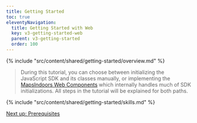 ```yaml
---
title: Getting Started
toc: true
eleventyNavigation:
  title: Getting Started with Web
  key: v3-getting-started-web
  parent: v3-getting-started
  order: 100
---
```


<!-- Overview -->
{% include "src/content/shared/getting-started/overview.md" %}

> During this tutorial, you can choose between initializing the JavaScript SDK and its classes manually, or implementing the [MapsIndoors Web Components](https://www.npmjs.com/package/@mapsindoors/components) which internally handles much of SDK initializations. All steps in the tutorial will be explained for both paths.

<!-- Skills -->
{% include "src/content/shared/getting-started/skills.md" %}

<p class="next-article"><a class="mi-button mi-button--outline" href="{{ site.url }}/content/getting-started/web/prerequisites/">Next up: Prerequisites</a></p>
